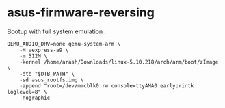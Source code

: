 # asus-firmware-reversing


Bootup with full system emulation :

```
QEMU_AUDIO_DRV=none qemu-system-arm \
    -M vexpress-a9 \
    -m 512M \
    -kernel /home/arash/Downloads/linux-5.10.218/arch/arm/boot/zImage \
    -dtb "$DTB_PATH" \
    -sd asus_rootfs.img \
    -append "root=/dev/mmcblk0 rw console=ttyAMA0 earlyprintk loglevel=8" \
    -nographic

```
